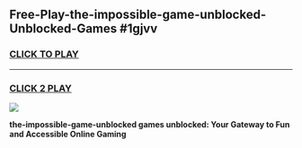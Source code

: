
## Free-Play-the-impossible-game-unblocked-Unblocked-Games #1gjvv
<h3>
<a href="https://news.freeplayer.one?title=the-impossible-game-unblocked&ref=8M">CLICK TO PLAY</a></h3>
<hr>

<h3>
<a href="https://news.freeplayer.one?title=the-impossible-game-unblocked&ref=8M">CLICK 2 PLAY</a>
  
</h3>

<a href="https://news.freeplayer.one?title=the-impossible-game-unblocked&ref=8M"><img src="https://clearcache.store/games.png"></a>


**the-impossible-game-unblocked games unblocked: Your Gateway to Fun and Accessible Online Gaming**
